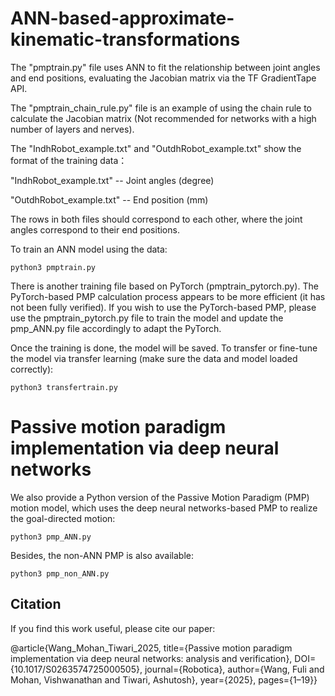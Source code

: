 # ANN-based-approximate-kinematic-transformations

The "pmptrain.py" file uses ANN to fit the relationship between joint angles and end positions, evaluating the Jacobian matrix via the TF GradientTape API.


The "pmptrain_chain_rule.py" file is an example of using the chain rule to calculate the Jacobian matrix (Not recommended for networks with a high number of layers and nerves).


The "IndhRobot_example.txt" and "OutdhRobot_example.txt" show the format of the training data：

"IndhRobot_example.txt" -- Joint angles (degree)

"OutdhRobot_example.txt" -- End position (mm)

The rows in both files should correspond to each other, where the joint angles correspond to their end positions.

To train an ANN model using the data:

    python3 pmptrain.py

There is another training file based on PyTorch (pmptrain_pytorch.py). The PyTorch-based PMP calculation process appears to be more efficient (it has not been fully verified). If you wish to use the PyTorch-based PMP, please use the pmptrain_pytorch.py file to train the model and update the pmp_ANN.py file accordingly to adapt the PyTorch. 

Once the training is done, the model will be saved. To transfer or fine-tune the model via transfer learning (make sure the data and model loaded correctly):

    python3 transfertrain.py

# Passive motion paradigm implementation via deep neural networks
We also provide a Python version of the Passive Motion Paradigm (PMP) motion model, which uses the deep neural networks-based PMP to realize the goal-directed motion:

    python3 pmp_ANN.py

Besides, the non-ANN PMP is also available:

    python3 pmp_non_ANN.py

## Citation
If you find this work useful, please cite our paper:

@article{Wang_Mohan_Tiwari_2025, title={Passive motion paradigm implementation via deep neural networks: analysis and verification}, DOI={10.1017/S0263574725000505}, journal={Robotica}, author={Wang, Fuli and Mohan, Vishwanathan and Tiwari, Ashutosh}, year={2025}, pages={1–19}}
